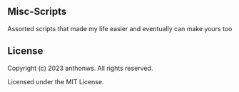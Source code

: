 ## Misc-Scripts
Assorted scripts that made my life easier and eventually can make yours too

## License

Copyright (c) 2023 anthonws. All rights reserved.

Licensed under the MIT License.
